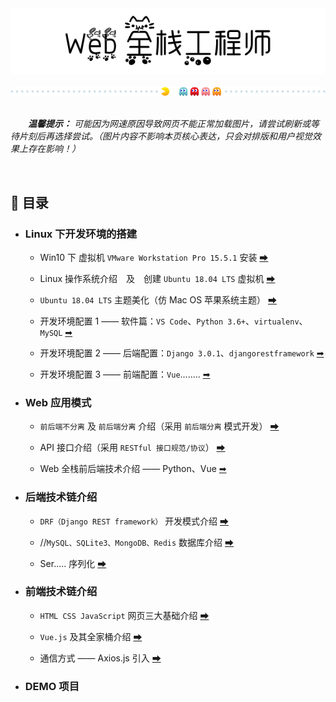 <div align=center>
    <img src="pics/title.PNG" width=600 alt="Web 全栈工程师">
    <br><br>
    <img src="pics/cutline1.gif" width=800 alt="分割线">
    <br><br>
</div>

&emsp;&emsp;***温馨提示：** 可能因为网速原因导致网页不能正常加载图片，请尝试刷新或等待片刻后再选择尝试。（图片内容不影响本页核心表达，只会对排版和用户视觉效果上存在影响！）* 

<br>

## 📖 目录

+ ### Linux 下开发环境的搭建

    + Win10 下 虚拟机 `VMware Workstation Pro 15.5.1` 安装 [➡]()

    + Linux 操作系统介绍&emsp;及&emsp;创建 `Ubuntu 18.04 LTS` 虚拟机 [➡]()

    + `Ubuntu 18.04 LTS` 主题美化（仿 Mac OS 苹果系统主题） [➡]()

    + 开发环境配置 1 —— 软件篇：`VS Code`、`Python 3.6+`、`virtualenv`、`MySQL` [➡]()

    + 开发环境配置 2 —— 后端配置：`Django 3.0.1`、`djangorestframework` [➡]()

    + 开发环境配置 3 —— 前端配置：`Vue`........ [➡]()

+ ### Web 应用模式

    + `前后端不分离` 及 `前后端分离` 介绍（采用 `前后端分离` 模式开发） [➡]()

    + API 接口介绍（采用 `RESTful 接口规范/协议`） [➡]()

    + Web 全栈前后端技术介绍 —— Python、Vue [➡]()

+ ### 后端技术链介绍

    + `DRF（Django REST framework）` 开发模式介绍 [➡]()

    + //`MySQL、SQLite3、MongoDB、Redis` 数据库介绍 [➡]()

    + Ser..... 序列化 [➡]()

+ ### 前端技术链介绍

    + `HTML CSS JavaScript` 网页三大基础介绍 [➡]()

    + `Vue.js` 及其全家桶介绍 [➡]()

    + 通信方式 —— Axios.js 引入 [➡]()

+ ### DEMO 项目